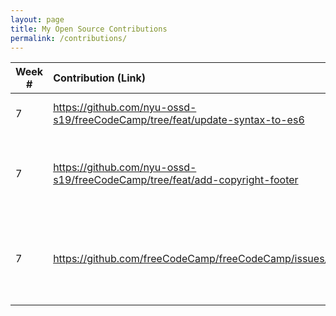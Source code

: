 ```yaml
---
layout: page
title: My Open Source Contributions
permalink: /contributions/
---
```


<!-- 
Type of the contribution should be "Wikipedia edit", "OpenStreet Map feature", "Documentation", "Course website", "Blog", 
"Browse Add-on", etc. 

The descriptioin should include a brief summary of what you did. 

Replace the first row with your contribution. 

--> 





| Week #       | Contribution (Link)  | Type  | Description | 
|---|:---|:---|:---| 
|  7   | https://github.com/nyu-ossd-s19/freeCodeCamp/tree/feat/update-syntax-to-es6    | change code    |   I tried to update the code to es6  |
|  7   |  https://github.com/nyu-ossd-s19/freeCodeCamp/tree/feat/add-copyright-footer   |   add copyright sign to footer  |   I tried to add copyright sign to the footer of everypage to freecodecamp   |
|  7   |   https://github.com/freeCodeCamp/freeCodeCamp/issues/35558  |   same windows error  |   i took the steps and found a way to make downoading freecodecamp work   |
